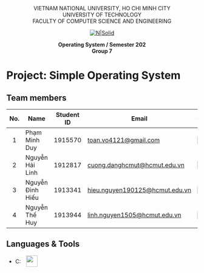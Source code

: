 <div align="center">
VIETNAM NATIONAL UNIVERSITY, HO CHI MINH CITY
<br />
UNIVERSITY OF TECHNOLOGY
<br />
FACULTY OF COMPUTER SCIENCE AND ENGINEERING

[![N|Solid](https://upload.wikimedia.org/wikipedia/commons/thumb/d/de/HCMUT_official_logo.png/238px-HCMUT_official_logo.png)](https://www.hcmut.edu.vn/vi)

**Operating System / Semester 202**
<br/>
**Group 7**

</div>

# Project: Simple Operating System

## Team members

| No. | Name             | Student ID | Email                          | Contact                                                                                                                                                                                                                     |
| :-: | ---------------- | :--------: | ------------------------------ | --------------------------------------------------------------------------------------------------------------------------------------------------------------------------------------------------------------------------- |
|  1  | Phạm Minh Duy    |  1915570   | toan.vo4121@gmail.com          | [<img src="https://cdn-icons-png.flaticon.com/512/20/20673.png" align="left" width=20px/>][fb3] [<img src="https://cdn-icons-png.flaticon.com/512/733/733609.png" align="left" width=20px style="margin-left:5px" />][git3] |
|  2  | Nguyễn Hải Linh  |  1912817   | cuong.danghcmut@hcmut.edu.vn   | [<img src="https://cdn-icons-png.flaticon.com/512/20/20673.png" align="left" width=20px/>][fb2] [<img src="https://cdn-icons-png.flaticon.com/512/733/733609.png" align="left" width=20px style="margin-left:5px" />][git2] |
|  3  | Nguyễn Đình Hiếu |  1913341   | hieu.nguyen190125@hcmut.edu.vn | [<img src="https://cdn-icons-png.flaticon.com/512/20/20673.png" align="left" width=20px/>][fb1] [<img src="https://cdn-icons-png.flaticon.com/512/733/733609.png" align="left" width=20px style="margin-left:5px" />][git1] |
|  4  | Nguyễn Thế Huy  |  1913944   | linh.nguyen1505@hcmut.edu.vn   | [<img src="https://cdn-icons-png.flaticon.com/512/20/20673.png" align="left" width=20px/>][fb2] [<img src="https://cdn-icons-png.flaticon.com/512/733/733609.png" align="left" width=20px style="margin-left:5px" />][git2] |


## Languages & Tools

- C: <img src="https://www.jalalmhz.ir/wp-content/uploads/2021/05/Introduction-to-C-programming-language.png" align="center" style="margin-left:10px;margin-bottom:5px" width=30px/>

[fb1]: https://www.facebook.com/kazami190125/
[fb2]: https://www.facebook.com/hailinh.nguyen.359126/
[fb3]: https://www.facebook.com/vandung.pham.3939503

[git1]: https://github.com/HandsOfGoddest
[git2]: https://github.com/Halee1505
[git3]: https://www.facebook.com/vandung.pham.3939503

